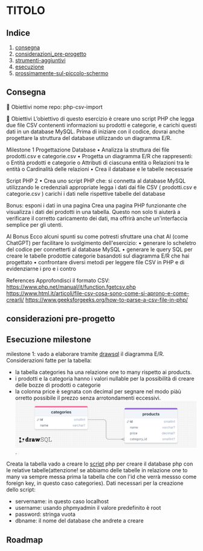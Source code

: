# TITOLO





## Indice

1. [consegna](#consegna)
2. [considerazioni_pre-progetto](#considerazioni-pre-progetto)
3. [strumenti-aggiuntivi](#strumenti-aggiuntivi )
3. [esecuzione](#esecuzione-milestone)
5. [prossimamente-sul-piccolo-schermo](#roadmap)



## Consegna

🎯 Obiettivi
nome repo: php-csv-import

🎯 Obiettivi
L’obiettivo di questo esercizio è creare uno script PHP che legga due file CSV contenenti informazioni su prodotti e categorie, e carichi questi dati in un database MySQL.
 Prima di iniziare con il codice, dovrai anche progettare la struttura del database utilizzando un diagramma E/R.

 Milestone 1
Progettazione Database
• Analizza la struttura dei file prodotti.csv e categorie.csv
• Progetta un diagramma E/R che rappresenti:
o Entità prodotti e categorie
o Attributi di ciascuna entità
o Relazioni tra le entità
o Cardinalità delle relazioni
• Crea il database e le tabelle necessarie

Script PHP 2
• Crea uno script PHP che:
si connetta al database MySQL utilizzando le credenziali appropriate
legga i dati dai file CSV ( prodotti.csv e categorie.csv )
carichi i dati nelle rispettive tabelle del database

Bonus: esponi i dati in una pagina
Crea una pagina PHP funzionante che visualizza i dati dei prodotti in una tabella.
Questo non solo ti aiuterà a verificare il corretto caricamento dei dati, ma offrirà anche
un'interfaccia semplice per gli utenti.

AI Bonus
Ecco alcuni spunti su come potresti sfruttare una chat Al (come ChatGPT) per facilitare
lo svolgimento dell'esercizio:
• generare lo scheletro del codice per connetterti al database MySQL
• generare le query SQL per creare le tabelle prodottie categorie basandoti sul
diagramma E/R che hai progettato
• confrontare diversi metodi per leggere file CSV in PHP e di evidenziarne i pro e i
contro

References
Approfondisci il formato CSV:
https://www.php.net/manual/it/function.fgetcsv.php
https://www.html.it/articoli/file-csv-cosa-sono-come-si-aprono-e-come-crearli/
https://www.geeksforgeeks.org/how-to-parse-a-csv-file-in-php/
## considerazioni pre-progetto


## Esecuzione milestone
milestone 1: vado a elaborare tramite [drawsql](https://drawsql.app/) il diagramma E/R.
Considerazioni fatte per la tabella:
- la tabella categories ha una relazione one to many rispetto ai products.
- i prodotti e la categoria hanno i valori nullable per la possibilità di creare delle bozze di prodotti o categorie 
- la colonna price è segnata con decimal per segnare nel modo piàù orretto possibile il prezzo senza arrotondamenti eccessivi.
![diagramma](/drawSQL-image-export-2025-02-23.png).

Creata la tabella vado a creare lo [script](/db_tables_creation.php) php per creare il database php con le relative tabelle(attenzione! se abbiamo delle tabelle in relazione one to many va sempre messa prima la tabella che con l'id che verrà messso come foreign key, in questo caso categories).
Dati necessari per la creazione dello script:
- servername: in questo caso localhost
- username: usando phpmyadmin il valore predefinito è root
- password: stringa vuota
- dbname: il nome del database che andrete a creare 


## Roadmap